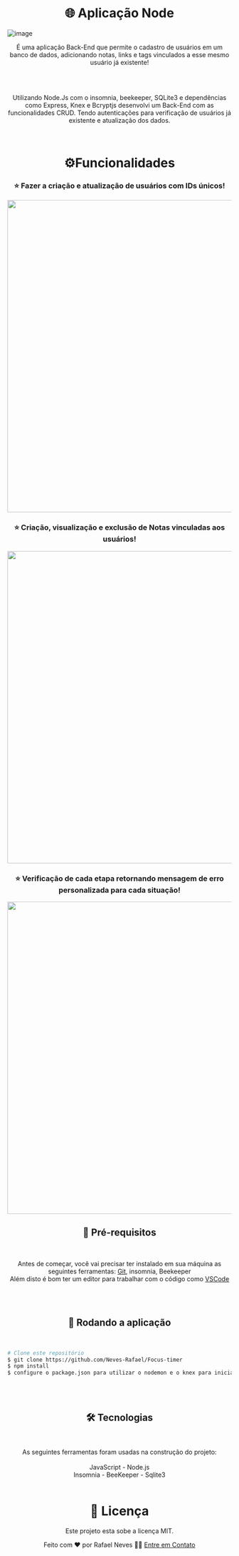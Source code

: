 <h1 align="center">🌐 Aplicação Node</h1>

![image](https://github.com/Neves-Rafael/node-aplication/assets/136202919/1d3aeb53-965c-4c66-b90c-403203a5226c)



<p align="center">É uma aplicação Back-End que permite o cadastro de usuários em um banco de dados, adicionando notas, links e tags vinculados a esse mesmo usuário já existente!</p>
<br/>
<br/>
<p align="center">Utilizando Node.Js com o insomnia, beekeeper, SQLite3 e dependências como Express, Knex e Bcryptjs desenvolvi um Back-End com as funcionalidades CRUD. Tendo autenticações para verificação de usuários já existente e atualização dos dados.</p>
<br/>




<h1 align="center">⚙️Funcionalidades</h1>


<h3 align="center">⭐ Fazer a criação e atualização de usuários com IDs únicos!</h3>

<p align="center">
  <img width="700px" src="https://github.com/Neves-Rafael/node-aplication/assets/136202919/732acd6a-125a-4533-8df0-362de82c3341">
</p>

<h3 align="center">⭐ Criação, visualização e exclusão de Notas vinculadas aos usuários!</h3>
<p align="center">
  <img width="700px" src="https://github.com/Neves-Rafael/node-aplication/assets/136202919/9f372a88-2101-4ed5-b1c6-e356b89ce4a3">
</p>

<h3 align="center">⭐ Verificação de cada etapa retornando mensagem de erro personalizada para cada situação!</h3>
<p align="center">
  <img width="700px" src="https://github.com/Neves-Rafael/node-aplication/assets/136202919/bdc319bc-09bd-42c9-9b8b-56ead77cab2a">
</p>


<h2 align="center">🧱 Pré-requisitos</h2>
<br/>

<p align="center">Antes de começar, você vai precisar ter instalado em sua máquina as seguintes ferramentas: <a href="https://git-scm.com">Git</a>, insomnia, Beekeeper <br/>
Além disto é bom ter um editor para trabalhar com o código como <a href="https://code.visualstudio.com/">VSCode</a></p>
<br/>
<br/>
<h2 align="center">🎲 Rodando a aplicação</h2>
<br/>

<p align="center">

```bash
# Clone este repositório
$ git clone https://github.com/Neves-Rafael/Focus-timer
$ npm install 
$ configure o package.json para utilizar o nodemon e o knex para iniciar a migrate

```
</p>
<br/>
<br/>

<h2 align="center">🛠 Tecnologias</h2>
<br/>

<p align="center">As seguintes ferramentas foram usadas na construção do projeto:<br/>
<br/>  
JavaScript - Node.js
<br/>
Insomnia - BeeKeeper - Sqlite3
<br/>
<br/>

<h1 align="center">📝 Licença</h1>

<p align="center">Este projeto esta sobe a licença MIT.</p>

<p align="center">Feito com ❤️ por Rafael Neves 👋🏽 <a href="https://www.linkedin.com/in/rafael-neves-profile/">Entre em Contato</a></p>

